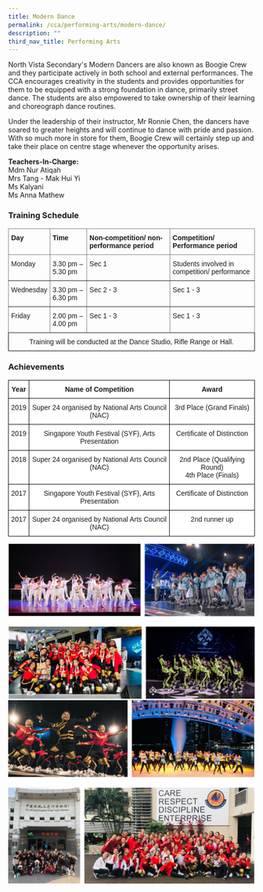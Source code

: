 ```yaml
---
title: Modern Dance
permalink: /cca/performing-arts/modern-dance/
description: ""
third_nav_title: Performing Arts
---
```

North Vista Secondary's Modern Dancers are also known as Boogie Crew and they participate actively in both school and external performances. The CCA encourages creativity in the students and provides opportunities for them to be equipped with a strong foundation in dance, primarily street dance. The students are also empowered to take ownership of their learning and choreograph dance routines.

Under the leadership of their instructor, Mr Ronnie Chen, the dancers have soared to greater heights and will continue to dance with pride and passion. With so much more in store for them, Boogie Crew will certainly step up and take their place on centre stage whenever the opportunity arises.  
  
**Teachers-In-Charge:**  
Mdm Nur Atiqah  <br>
Mrs Tang - Mak Hui Yi  <br>
Ms Kalyani  <br>
Ms Anna Mathew  
  

### Training Schedule

<style type="text/css">
.tg  {border-collapse:collapse;border-spacing:0;}
.tg td{border-color:black;border-style:solid;border-width:1px;font-family:Arial, sans-serif;font-size:14px;
  overflow:hidden;padding:10px 5px;word-break:normal;}
.tg th{border-color:black;border-style:solid;border-width:1px;font-family:Arial, sans-serif;font-size:14px;
  font-weight:normal;overflow:hidden;padding:10px 5px;word-break:normal;}
.tg .tg-baqh{text-align:center;vertical-align:top}
.tg .tg-fymr{border-color:inherit;font-weight:bold;text-align:left;vertical-align:top}
.tg .tg-0pky{border-color:inherit;text-align:left;vertical-align:top}
</style>
<table class="tg">
<thead>
  <tr>
    <th class="tg-fymr">Day</th>
    <th class="tg-fymr">Time</th>
    <th class="tg-fymr">Non-competition/ non-performance period</th>
    <th class="tg-fymr">Competition/<br>Performance period</th>
  </tr>
</thead>
<tbody>
  <tr>
    <td class="tg-0pky">Monday</td>
    <td class="tg-0pky">3.30 pm – 5.30 pm</td>
    <td class="tg-0pky">Sec 1</td>
    <td class="tg-0pky">Students involved in competition/ performance</td>
  </tr>
  <tr>
    <td class="tg-0pky">Wednesday</td>
    <td class="tg-0pky">3.30 pm – 6.30 pm</td>
    <td class="tg-0pky">Sec  2 - 3</td>
    <td class="tg-0pky">Sec 1 - 3</td>
  </tr>
  <tr>
    <td class="tg-0pky">Friday</td>
    <td class="tg-0pky">2.00 pm – 4.00 pm</td>
    <td class="tg-0pky">Sec 1 - 3</td>
    <td class="tg-0pky">Sec 1 - 3</td>
  </tr>
  <tr>
    <td class="tg-baqh" colspan="4">Training will be conducted at the Dance Studio, Rifle Range or Hall.</td>
  </tr>
</tbody>
</table>

### Achievements

<style type="text/css">
.tg  {border-collapse:collapse;border-spacing:0;}
.tg td{border-color:black;border-style:solid;border-width:1px;font-family:Arial, sans-serif;font-size:14px;
  overflow:hidden;padding:10px 5px;word-break:normal;}
.tg th{border-color:black;border-style:solid;border-width:1px;font-family:Arial, sans-serif;font-size:14px;
  font-weight:normal;overflow:hidden;padding:10px 5px;word-break:normal;}
.tg .tg-9hzb{background-color:#FFF;font-weight:bold;text-align:center;vertical-align:top}
.tg .tg-7yig{background-color:#FFF;text-align:center;vertical-align:top}
</style>
<table class="tg">
<thead>
  <tr>
    <th class="tg-9hzb">Year</th>
    <th class="tg-9hzb">Name of Competition</th>
    <th class="tg-9hzb">Award</th>
  </tr>
</thead>
<tbody>
  <tr>
    <td class="tg-7yig">2019</td>
    <td class="tg-7yig">Super 24 organised by National Arts Council (NAC)<br></td>
    <td class="tg-7yig">3rd Place (Grand Finals)<br></td>
  </tr>
  <tr>
    <td class="tg-7yig"> 2019</td>
    <td class="tg-7yig"> Singapore Youth Festival (SYF), Arts Presentation</td>
    <td class="tg-7yig"> Certificate of Distinction</td>
  </tr>
  <tr>
    <td class="tg-7yig"> 2018</td>
    <td class="tg-7yig"> Super 24 organised by National Arts Council (NAC)</td>
    <td class="tg-7yig"> 2nd Place (Qualifying Round)<br>4th Place (Finals)</td>
  </tr>
  <tr>
    <td class="tg-7yig"> 2017</td>
    <td class="tg-7yig"> Singapore Youth Festival (SYF), Arts Presentation</td>
    <td class="tg-7yig"> Certificate of Distinction</td>
  </tr>
  <tr>
    <td class="tg-7yig">2017</td>
    <td class="tg-7yig">Super 24 organised by National Arts Council (NAC)<br></td>
    <td class="tg-7yig">2nd runner up<br></td>
  </tr>
</tbody>
</table>

![](/images/modern%20dance%201.png)
![](/images/modern%20dance%202.png)